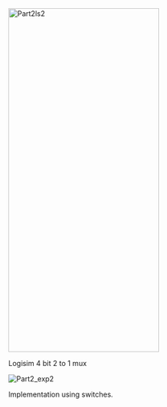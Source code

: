 
<img width="300" height="685" alt="Part2ls2" src="https://github.com/user-attachments/assets/3f743891-5bdb-4f96-90fc-303f43773e11" />

Logisim 4 bit 2 to 1 mux

![Part2_exp2](https://github.com/user-attachments/assets/01835174-a327-41c1-8a89-d202c4ef9149)

Implementation using switches.

